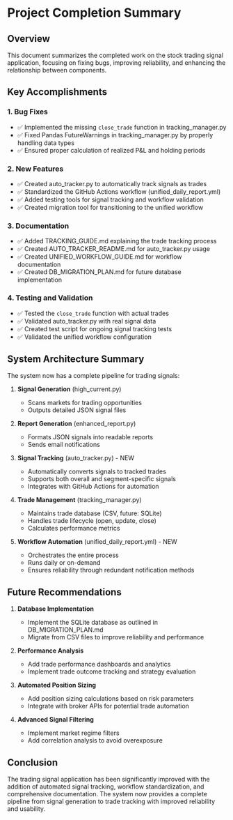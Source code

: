 # Project Completion Summary

## Overview
This document summarizes the completed work on the stock trading signal application, focusing on fixing bugs, improving reliability, and enhancing the relationship between components.

## Key Accomplishments

### 1. Bug Fixes
- ✅ Implemented the missing `close_trade` function in tracking_manager.py
- ✅ Fixed Pandas FutureWarnings in tracking_manager.py by properly handling data types
- ✅ Ensured proper calculation of realized P&L and holding periods

### 2. New Features
- ✅ Created auto_tracker.py to automatically track signals as trades
- ✅ Standardized the GitHub Actions workflow (unified_daily_report.yml)
- ✅ Added testing tools for signal tracking and workflow validation
- ✅ Created migration tool for transitioning to the unified workflow

### 3. Documentation
- ✅ Added TRACKING_GUIDE.md explaining the trade tracking process
- ✅ Created AUTO_TRACKER_README.md for auto_tracker.py usage
- ✅ Created UNIFIED_WORKFLOW_GUIDE.md for workflow documentation
- ✅ Created DB_MIGRATION_PLAN.md for future database implementation

### 4. Testing and Validation
- ✅ Tested the `close_trade` function with actual trades
- ✅ Validated auto_tracker.py with real signal data
- ✅ Created test script for ongoing signal tracking tests
- ✅ Validated the unified workflow configuration

## System Architecture Summary

The system now has a complete pipeline for trading signals:

1. **Signal Generation** (high_current.py)
   - Scans markets for trading opportunities
   - Outputs detailed JSON signal files

2. **Report Generation** (enhanced_report.py)
   - Formats JSON signals into readable reports
   - Sends email notifications

3. **Signal Tracking** (auto_tracker.py) - NEW
   - Automatically converts signals to tracked trades
   - Supports both overall and segment-specific signals
   - Integrates with GitHub Actions for automation

4. **Trade Management** (tracking_manager.py)
   - Maintains trade database (CSV, future: SQLite)
   - Handles trade lifecycle (open, update, close)
   - Calculates performance metrics

5. **Workflow Automation** (unified_daily_report.yml) - NEW
   - Orchestrates the entire process
   - Runs daily or on-demand
   - Ensures reliability through redundant notification methods

## Future Recommendations

1. **Database Implementation**
   - Implement the SQLite database as outlined in DB_MIGRATION_PLAN.md
   - Migrate from CSV files to improve reliability and performance

2. **Performance Analysis**
   - Add trade performance dashboards and analytics
   - Implement trade outcome tracking and strategy evaluation

3. **Automated Position Sizing**
   - Add position sizing calculations based on risk parameters
   - Integrate with broker APIs for potential trade automation

4. **Advanced Signal Filtering**
   - Implement market regime filters
   - Add correlation analysis to avoid overexposure

## Conclusion

The trading signal application has been significantly improved with the addition of automated signal tracking, workflow standardization, and comprehensive documentation. The system now provides a complete pipeline from signal generation to trade tracking with improved reliability and usability.
